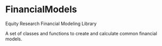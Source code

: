 # FinancialModels
Equity Research Financial Modeling Library

A set of classes and functions to create and calculate common financial models.
